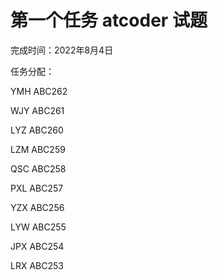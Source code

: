 # 第一个任务 atcoder 试题
完成时间：2022年8月4日

任务分配：

YMH  ABC262

WJY ABC261

LYZ ABC260

LZM ABC259

QSC ABC258

PXL ABC257

YZX ABC256

LYW ABC255

JPX ABC254

LRX ABC253
